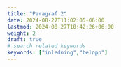 ```yaml
---
title: "Paragraf 2"
date: 2024-08-27T11:02:05+06:00
lastmod: 2024-08-27T10:42:26+06:00
weight: 2
draft: true
# search related keywords
keywords: ["inledning","belopp"]
---
```

